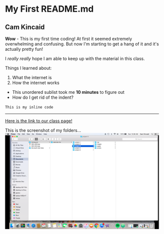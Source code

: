# My First README.md
## Cam Kincaid
**Wow** - This is my first time coding! At first it seemed extremely overwhelming and confusing. But now I'm  starting to get a hang of it and it's actually pretty fun!

I *really really* hope I am able to keep up with the material in this class.

Things I learned about:
1.  What the internet is
2. How the internet works

  * This unordered sublist took me **10 minutes** to figure out
  * How do I get rid of the indent?

``This is my inline code``

 ***
[Here is the link to our class page!](https://media-ed-online.github.io/intro-web-dev/)

This is the screenshot of my folders...![Screenshot Of my Directory](./images/screenshot-1.png)
